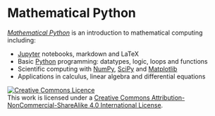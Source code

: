 # Mathematical Python

*[Mathematical Python](https://www.math.ubc.ca/~pwalls/math-python)* is an introduction to mathematical computing including:

* [Jupyter](https://jupyter.org) notebooks, markdown and LaTeX
* Basic [Python](https://python.org/) programming: datatypes, logic, loops and functions
* Scientific computing with [NumPy](http://www.numpy.org/), [SciPy](https://scipy.org/) and [Matplotlib](https://matplotlib.org/)
* Applications in calculus, linear algebra and differential equations

<a rel="license" href="http://creativecommons.org/licenses/by-nc-sa/4.0/"><img alt="Creative Commons Licence" style="border-width:0" src="https://i.creativecommons.org/l/by-nc-sa/4.0/88x31.png" /></a><br />This work is licensed under a <a rel="license" href="http://creativecommons.org/licenses/by-nc-sa/4.0/">Creative Commons Attribution-NonCommercial-ShareAlike 4.0 International License</a>.
